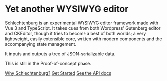 <script setup>
import ExampleEditor from './ExampleEditor'
</script>

# Yet another WYSIWYG editor

Schlechtenburg is an experimental WYSIWYG editor framework made with Vue 3 and TypeScript. It takes cues from both Wordpress' Gutenberg editor and CKEditor, though it tries to become a best of both worlds; a very lightweight, easily extensible core, written with modern components and the accompanying state management.

It inputs and outputs a tree of JSON-serializable data.

This is still in the Proof-of-concept phase.

<div class="cta-row">
  <a href="/schlechtenburg/guide/why" class="button button_cta">Why Schlechtenburg?</a>
  <a href="/schlechtenburg/guide/introduction" class="button">Get Started</a>
  <a href="/schlechtenburg/api" class="button">See the API docs</a>
</div>

<ExampleEditor></ExampleEditor>
